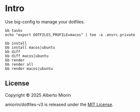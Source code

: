 # Intro
Use big-config to manage your dotfiles.

``` shell
bb tasks
echo "export DOTFILES_PROFILE=macos" | tee -a .envrc.private

bb install
bb install macos|ubuntu
bb diff
bb diff macos|ubuntu
bb render
bb render all
bb render macos|ubuntu
```

## License

Copyright © 2025 Alberto Miorin

amiorin/dotfiles-v3 is released under the [MIT License](https://opensource.org/licenses/MIT).
